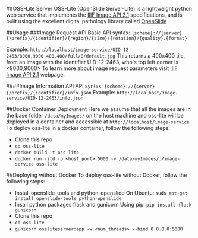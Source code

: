 ##OSS-Lite Server
OSS-Lite (OpenSlide Server-Lite) is a lightweight python web service that implements the [IIIF Image API 2.1](http://iiif.io/api/image/2.1) specifications, and is built using the excellent digital pathology library called [OpenSlide](http://openslide.org/) 

##Usage
###Image Request API
Basic API syntax:
`{scheme}://{server}{/prefix}/{identifier}/{region}/{size}/{rotation}/{quality}.{format}`

Example:
`http://localhost/image-service/UID-12-2463/8000,9000,400,400/full/0/default.jpg`
This returns a 400x400 tile, from an image with the identifier UID-12-2463, who's top left corner is <8000,9000>
To learn more about image request parameters visit [IIIF Image API 2.1](http://iiif.io/api/image/2.1) webpage.

####Image Information API
API syntax:
`{scheme}://{server}{/prefix}/{identifier}/info.json`
Example:
`http://localhost/image-service/UID-12-2463/info.json`

##Docker Container Deployment
Here we assume that all the images are in the base folder `/data/myImages/` on the host machine and oss-lite will be deployed in a container and accessible at `http://localhost/image-service`
To deploy oss-lite in a docker container, follow the following steps:
* Clone this repo
* `cd oss-lite`
* `docker build -t oss-lite .`
* `docker run -itd -p <host_port>:5000 -v /data/myImages/:/image-service oss-lite`

##Deploying without Docker
To deploy oss-lite without Docker, follow the following steps:
* Install openslide-tools and python-openslide
On Ubuntu: `sudo apt-get install openslide-tools python-openslide`
* Insall python packages flask and gunicorn
Using pip: `pip install flask gunicorn`
* Clone this repo
* `cd oss-lite`
* `gunicorn ossliteserver:app -w <num_threads> --bind 0.0.0.0:5000`

